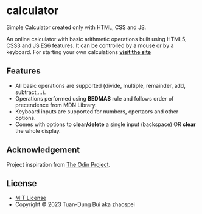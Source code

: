 # calculator
Simple Calculator created only with HTML, CSS and JS.

An online calculator with basic arithmetic operations built using HTML5, CSS3 and JS ES6 features.
It can be controlled by a mouse or by a keyboard. For starting your own calculations [__visit the site__](https://zhaospei.github.io/calculator/)

## Features

* All basic operations are supported (divide, multiple, remainder, add, subtract,...).
* Operations performed using __BEDMAS__ rule and follows order of precendence from MDN Library.
* Keyboard inputs are supported for numbers, opertaors and other options.
* Comes with options to __clear/delete__ a single input (backspace) OR __clear__ the whole display.

## Acknowledgement

Project inspiration from [The Odin Project](https://www.theodinproject.com/home).

## License

* [MIT License](https://opensource.org/licenses/MIT)
* Copyright &copy; 2023 Tuan-Dung Bui aka zhaospei
